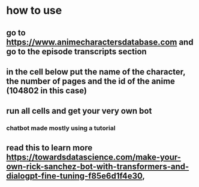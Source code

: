 # how to use
## go to https://www.animecharactersdatabase.com and go to the episode transcripts section
## in the cell below put the name of the character, the number of pages and the id of the anime (104802 in this case)
## run all cells and get your very own bot
### chatbot made mostly using a tutorial
## read this to learn more https://towardsdatascience.com/make-your-own-rick-sanchez-bot-with-transformers-and-dialogpt-fine-tuning-f85e6d1f4e30,
